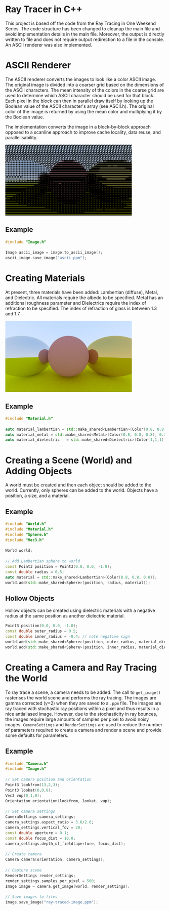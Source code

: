 # Ray Tracer in C++

This project is based off the code from the Ray Tracing in One Weekend Series. The code structure has been changed to cleanup the main file and avoid implementation details in the main file. Moreover, the output is directly written to file and does not require output redirection to a file in the console. An ASCII renderer was also implemented.

# ASCII Renderer

The ASCII renderer converts the images to look like a color ASCII image. The original image is divided into a coarser grid based on the dimensions of the ASCII characters. The mean intensity of the colors in the coarse grid are used to determine which ASCII character should be used for that block. Each pixel in the block can then in parallel draw itself by looking up the Boolean value of the ASCII character's array (see ASCII.h). The original color of the image is returned by using the mean color and multiplying it by the Boolean value.

The implementation converts the image in a block-by-block approach opposed to a scanline approach to improve cache locality, data reuse, and parallelisability.

![ASCII Image](<./output-images/ascii.png>)

## Example
```cpp
#include "Image.h"

Image ascii_image = image.to_ascii_image();
ascii_image.save_image("ascii.ppm");
```

# Creating Materials
At present, three materials have been added: Lambertian (diffuse), Metal, and Dielectric. All materials require the albedo to be specified. Metal has an additional roughness parameter and Dielectrics require the index of refraction to be specified. The index of refraction of glass is between 1.3 and 1.7.

![Metal and Lambertian Spheres](<./output-images/Metal and Lambertian Spheres.png>)

## Example
```cpp
#include "Material.h"

auto material_lambertian = std::make_shared<Lambertian>(Color(0.8, 0.8, 0.0));
auto material_metal = std::make_shared<Metal>(Color(0.8, 0.8, 0.8), 0.3);
auto material_dielectric   = std::make_shared<Dielectric>(Color(1,1,1), 1.5);
```

# Creating a Scene (World) and Adding Objects
A world must be created and then each object should be added to the world. Currently, only spheres can be added to the world. Objects have a position, a size, and a material.

## Example
```cpp
#include "World.h"
#include "Material.h"
#include "Sphere.h"
#include "Vec3.h"

World world;

// Add Lambertian sphere to world
const Point3 position = Point3(0.0, 0.0, -1.0);
const double radius = 0.5;
auto material = std::make_shared<Lambertian>(Color(0.8, 0.8, 0.0));
world.add(std::make_shared<Sphere>(position, radius, material));
```

## Hollow Objects
Hollow objects can be created using dielectric materials with a negative radius at the same position as another dielectric material.

```cpp
Point3 position(0.0, 0.0, -1.0);
const double outer_radius = 0.5;
const double inner_radius = -0.4; // note negative sign
world.add(std::make_shared<Sphere>(position, outer_radius, material_dielectric));
world.add(std::make_shared<Sphere>(position, inner_radius, material_dielectric));
```

# Creating a Camera and Ray Tracing the World
To ray trace a scene, a camera needs to be added. The call to `get_image()` rasterises the world scene and performs the ray tracing. The images are gamma corrected ($\gamma$=2) when they are saved to a `.ppm` file. The images are ray traced with stochastic ray positions within a pixel and thus results in a nice antialiased image. However, due to the stochasticity in ray bounces, the images require large amounts of samples per pixel to avoid noisy images. `CameraSettings` and `RenderSettings` are used to reduce the number of parameters required to create a camera and render a scene and provide some defaults for parameters.

## Example
```cpp
#include "Camera.h"
#include "Image.h"

// Set camera position and orientation
Point3 lookfrom(13,2,3);
Point3 lookat(0,0,0);
Vec3 vup(0,1,0);
Orientation orientation(lookfrom, lookat, vup);

// Set camera settings
CameraSettings camera_settings;
camera_settings.aspect_ratio = 3.0/2.0;
camera_settings.vertical_fov = 20;
const double aperture = 0.1;
const double focus_dist = 10.0;
camera_settings.depth_of_field(aperture, focus_dist);

// Create camera
Camera camera(orientation, camera_settings);

// Capture scene
RenderSettings render_settings;
render_settings.samples_per_pixel = 500;
Image image = camera.get_image(world, render_settings);

// Save images to files
image.save_image("ray-traced-image.ppm");
```